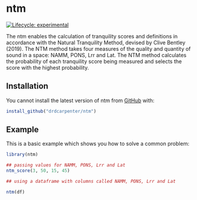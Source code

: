 
# ntm

<!-- badges: start -->
[![Lifecycle: experimental](https://img.shields.io/badge/lifecycle-experimental-orange.svg)](https://www.tidyverse.org/lifecycle/#experimental)
<!-- badges: end -->

The ntm enables the calculation of tranquility scores and definitions in accordance with the Natural Tranquility Method, devised by Clive Bentley (2019).  The NTM method takes four measures of the quality and quantity of sound in a space: NAMM, PONS, Lrr and Lat.  The NTM method calculates the probability of each tranquility score being measured and selects the score with the highest probability.

## Installation

You cannot install the latest version of ntm from [GitHub](https://github.com/drdcarpenter/ntm) with:

``` r
install_github("drdcarpenter/ntm")
```

## Example

This is a basic example which shows you how to solve a common problem:

``` r
library(ntm)

## passing values for NAMM, PONS, Lrr and Lat
ntm_score(3, 50, 15, 45)

## using a dataframe with columns called NAMM, PONS, Lrr and Lat

ntm(df)
```

